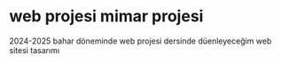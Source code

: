 # web projesi mimar projesi

2024-2025 bahar döneminde web projesi dersinde düenleyeceğim web sitesi tasarımı
